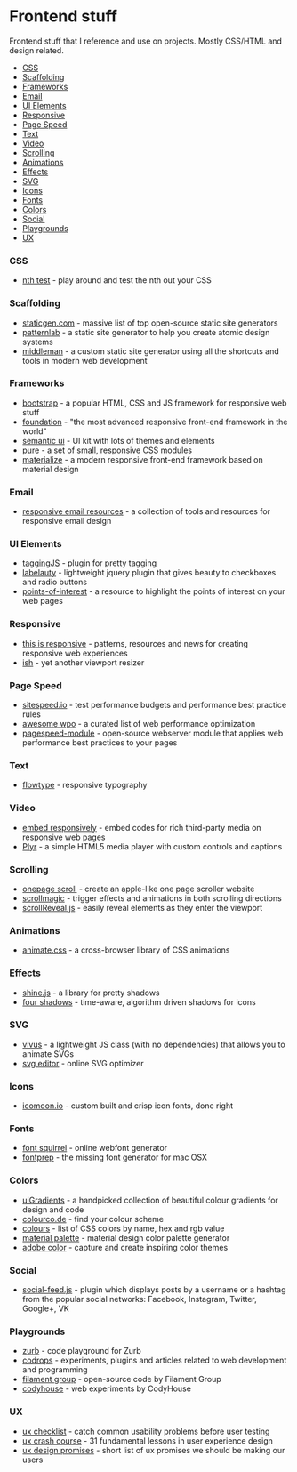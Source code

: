 Frontend stuff
========================

Frontend stuff that I reference and use on projects. Mostly CSS/HTML and design related.

- [CSS](#css)
- [Scaffolding](#scaffolding)
- [Frameworks](#frameworks)
- [Email](#email)
- [UI Elements](#ui-elements)
- [Responsive](#responsive)
- [Page Speed](#page-speed)
- [Text](#text)
- [Video](#video)
- [Scrolling](#scrolling)
- [Animations](#animations)
- [Effects](#effects)
- [SVG](#svg)
- [Icons](#icons)
- [Fonts](#fonts)
- [Colors](#colors)
- [Social](#social)
- [Playgrounds](#playgrounds)
- [UX](#ux)

### CSS
- [nth test](http://nth-test.com/) - play around and test the nth out your CSS

### Scaffolding
- [staticgen.com](https://www.staticgen.com/) - massive list of top open-source static site generators
- [patternlab](http://patternlab.io/) - a static site generator to help you create atomic design systems
- [middleman](https://middlemanapp.com/) - a custom static site generator using all the shortcuts and tools in modern web development

### Frameworks
- [bootstrap](http://getbootstrap.com/) - a popular HTML, CSS and JS framework for responsive web stuff
- [foundation](http://foundation.zurb.com/) - "the most advanced responsive front-end framework in the world"
- [semantic ui](http://semantic-ui.com/) - UI kit with lots of themes and elements
- [pure](http://purecss.io/) - a set of small, responsive CSS modules
- [materialize](http://materializecss.com/) - a modern responsive front-end framework based on material design

### Email
- [responsive email resources](http://responsiveemailresources.com/) - a collection of tools and resources for responsive email design

### UI Elements
- [taggingJS](https://github.com/sniperwolf/taggingJS/) - plugin for pretty tagging
- [labelauty](https://github.com/fntneves/jquery-labelauty/) - lightweight jquery plugin that gives beauty to checkboxes and
radio buttons
- [points-of-interest](https://github.com/CodyHouse/points-of-interest/) - a resource to highlight the points of interest on your web pages

### Responsive
- [this is responsive](http://bradfrost.github.io/this-is-responsive/) - patterns, resources and news for creating responsive web experiences
- [ish](http://bradfrost.com/blog/post/ish/) - yet another viewport resizer

### Page Speed
- [sitespeed.io](https://github.com/sitespeedio/) - test performance budgets and performance best practice rules
- [awesome wpo](https://github.com/davidsonfellipe/awesome-wpo/) - a curated list of web performance optimization
- [pagespeed-module](https://developers.google.com/speed/pagespeed/module/) - open-source webserver module that applies web performance best practices to your pages

### Text
- [flowtype](http://simplefocus.com/flowtype/) - responsive typography

### Video
- [embed responsively](http://embedresponsively.com/) - embed codes for rich third-party media on responsive web pages
- [Plyr](https://github.com/selz/plyr/) - a simple HTML5 media player with custom controls and captions

### Scrolling
- [onepage scroll](https://github.com/peachananr/onepage-scroll/) - create an apple-like one page scroller website
- [scrollmagic](http://janpaepke.github.io/ScrollMagic/) - trigger effects and animations in both scrolling directions
- [scrollReveal.js](https://github.com/julianlloyd/scrollReveal.js/) - easily reveal elements as they enter the viewport

### Animations
- [animate.css](https://github.com/daneden/animate.css) - a cross-browser library of CSS animations

### Effects
- [shine.js](http://bigspaceship.github.io/shine.js/) - a library for pretty shadows
- [four shadows](https://github.com/Gigacore/four-shadows/) - time-aware, algorithm driven shadows for icons

### SVG
- [vivus](https://github.com/maxwellito/vivus/) - a lightweight JS class (with no dependencies) that allows you to animate SVGs
- [svg editor](http://petercollingridge.appspot.com/svg-editor) - online SVG optimizer

### Icons
- [icomoon.io](https://icomoon.io/) - custom built and crisp icon fonts, done right

### Fonts
- [font squirrel](http://www.fontsquirrel.com/tools/webfont-generator/) - online webfont generator
- [fontprep](https://github.com/briangonzalez/fontprep) - the missing font generator for mac OSX

### Colors
- [uiGradients](https://github.com/Ghosh/uiGradients/) - a handpicked collection of beautiful colour gradients for design and code
- [colourco.de](http://colourco.de/) - find your colour scheme
- [colours](http://colours.neilorangepeel.com/) - list of CSS colors by name, hex and rgb value
- [material palette](http://www.materialpalette.com/) - material design color palette generator
- [adobe color](https://color.adobe.com/create/color-wheel/) - capture and create inspiring color themes

### Social
- [social-feed.js](http://pavelk2.github.io/social-feed/) - plugin which displays posts by a username or a hashtag from the popular social networks: Facebook, Instagram, Twitter, Google+, VK

### Playgrounds
- [zurb](http://zurb.com/playground) - code playground for Zurb
- [codrops](http://tympanus.net/codrops/category/playground/) - experiments, plugins and articles related to web development and programming
- [filament group](http://www.filamentgroup.com/code/) - open-source code by Filament Group
- [codyhouse](http://codyhouse.co/library/) - web experiments by CodyHouse

### UX
- [ux checklist](https://userium.com/) - catch common usability problems before user testing
- [ux crash course](http://thehipperelement.com/post/75476711614/ux-crash-course-31-fundamentals/) - 31 fundamental lessons in user experience design
- [ux design promises](http://donnieberg.github.io/promises/) - short list of ux promises we should be making our users
